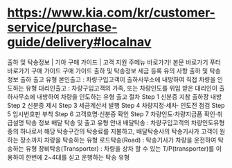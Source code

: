 # https://www.kia.com/kr/customer-service/purchase-guide/delivery#localnav

출하 및 탁송정보 | 기아 구매 가이드 | 고객 지원
주메뉴 바로가기!
본문 바로가기
푸터 바로가기
구매 가이드
구매 가이드
출하 및 탁송정보
세금
등록
유의 사항
출하 및 탁송정보
출하
출고 유형
본인출고 : 차량구입고객이 출하사무소에 내방하여 직접 차량을 인도하는 유형
대리인출고 : 차량구입고객의 가족, 또는 차량인도를 위임 받은 대리인이 출하사무소에 내방하여 차량을 인도하는 유형
출고 절차
Step 1
신분증 지참
출하장 내방
Step 2
신분증 제시
Step 3
세금계산서 발행
Step 4
차량지정·세차·
인도전 점검
Step 5
임시번호판 부착
Step 6
고객호명·신분증 확인
Step 7
차량인도·차량지금품
확인·취급설명
탁송 정보
배달 탁송 및 출고 유형 안내
배달탁송 : 차량구입고객의 차량인도유형중의 하나로서 해당 탁송구간의 탁송료를 지불하고, 배달탁송사의 탁송기사가 고객이 원하는 장소까지 차량을 탁송하는 유형
로드탁송(Road) : 탁송기사가 차량을 운전하여 탁송하는 유형
장비탁송(Transporter) : 차량을 상차 할 수 있는 T/P(transporter)를 이용하여 한번에 2~4대를 싣고 운행하는 탁송 유형